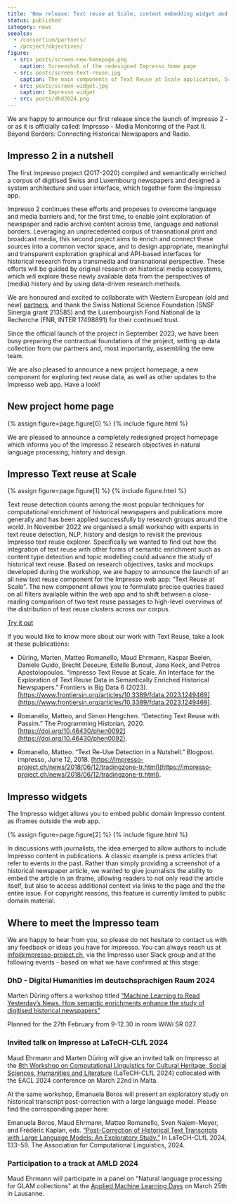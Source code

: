 ```yaml
---
title: 'New release: Text reuse at Scale, content embedding widget and new revived project home page'
status: published
category: news
seealso:
  - /consortium/partners/
  - /project/objectives/
figure:
  - src: posts/screen-new-homepage.png
    caption: Screenshot of the redesigned Impresso home page
  - src: posts/screen-text-reuse.jpg
    caption: The main components of Text Reuse at Scale application, Search and Filter Pane (left) and Overview, Statistics and Passages tabs (centre)
  - src: posts/screen-widget.jpg
    caption: Impresso widget
  - src: posts/dhd2024.png
---
```


We are happy to announce our first release since the launch of Impresso 2 - or as it is officially called: Impresso - Media Monitoring of the Past II. Beyond Borders: Connecting Historical Newspapers and Radio.

<!-- more -->

## Impresso 2 in a nutshell

The first Impresso project (2017-2020) compiled and semantically enriched a corpus of digitised Swiss and Luxembourg newspapers and designed a system architecture and user interface, which together form the Impresso app.

Impresso 2 continues these efforts and proposes to overcome language and media barriers and, for the first time, to enable joint exploration of newspaper and radio archive content across time, language and national borders. Leveraging an unprecedented corpus of transnational print and broadcast media, this second project aims to enrich and connect these sources into a common vector space, and to design appropriate, meaningful and transparent exploration graphical and API-based interfaces for historical research from a transmedia and transnational perspective. These efforts will be guided by original research on historical media ecosystems, which will explore these newly available data from the perspectives of (media) history and by using data-driven research methods.

We are honoured and excited to collaborate with Western European (old and new) [partners](/consortium/partners/), and thank the Swiss National Science Foundation (SNSF Sinergia grant 213585) and the Luxembourgish Fond National de la Recherche (FNR, INTER 17498891) for their continued trust.

Since the official launch of the project in September 2023, we have been busy preparing the contractual foundations of the project, setting up data collection from our partners and, most importantly, assembling the new team.

We are also pleased to announce a new project homepage, a new component for exploring text reuse data, as well as other updates to the Impresso web app. Have a look!

## New project home page

{% assign figure=page.figure[0] %}
{% include figure.html %}

We are pleased to announce a completely redesigned project homepage which informs you of the Impresso 2 research objectives in natural language processing, history and design.

## Impresso Text reuse at Scale

{% assign figure=page.figure[1] %}
{% include figure.html %}

Text reuse detection counts among the most popular techniques for computational enrichment of historical newspapers and publications more generally and has been applied successfully by research groups around the world. In November 2022 we organised a small workshop with experts in text reuse detection, NLP, history and design to revisit the previous Impresso text reuse explorer. Specifically we wanted to find out how the integration of text reuse with other forms of semantic enrichment such as content type detection and topic modelling could advance the study of historical text reuse.
Based on research objectives, tasks and mockups developed during the workshop, we are happy to announce the launch of an all new text reuse component for the Impresso web app: “Text Reuse at Scale”.
The new component allows you to formulate precise queries based on all filters available within the web app and to shift between a close-reading comparison of two text reuse passages to high-level overviews of the distribution of text reuse clusters across our corpus.

[Try it out](https://impresso-project.ch/app/text-reuse/)

If you would like to know more about our work with Text Reuse, take a look at these publications:

- Düring, Marten, Matteo Romanello, Maud Ehrmann, Kaspar Beelen, Daniele Guido, Brecht Deseure, Estelle Bunout, Jana Keck, and Petros Apostolopoulos. “Impresso Text Reuse at Scale. An Interface for the Exploration of Text Reuse Data in Semantically Enriched Historical Newspapers.” Frontiers in Big Data 6 (2023). [https://www.frontiersin.org/articles/10.3389/fdata.2023.1249469](https://www.frontiersin.org/articles/10.3389/fdata.2023.1249469).

- Romanello, Matteo, and Simon Hengchen. “Detecting Text Reuse with Passim.” The Programming Historian, 2020. [https://doi.org/10.46430/phen0092](https://doi.org/10.46430/phen0092).

- Romanello, Matteo. “Text Re-Use Detection in a Nutshell.” Blogpost. impresso, June 12, 2018. [https://impresso-project.ch/news/2018/06/12/tradingzone-tr.html](https://impresso-project.ch/news/2018/06/12/tradingzone-tr.html).

## Impresso widgets

The Impresso widget allows you to embed public domain Impresso content as iframes outside the web app.

{% assign figure=page.figure[2] %}
{% include figure.html %}

In discussions with journalists, the idea emerged to allow authors to include Impresso content in publications. A classic example is press articles that refer to events in the past. Rather than simply providing a screenshot of a historical newspaper article, we wanted to give journalists the ability to embed the article in an iframe, allowing readers to not only read the article itself, but also to access additional context via links to the page and the the entire issue. For copyright reasons, this feature is currently limited to public domain material.

## Where to meet the Impresso team

We are happy to hear from you, so please do not hesitate to contact us with any feedback or ideas you have for Impresso. You can always reach us at info@impresso-project.ch, via the Impresso user Slack group and at the following events - based on what we have confirmed at this stage:

### DhD - Digital Humanities im deutschsprachigen Raum 2024

Marten Düring offers a workshop titled [“Machine Learning to Read Yesterday’s News. How semantic enrichments enhance the study of digitised historical newspapers”](https://dhd2024.dig-hum.de/w18-machine-learning-to-read-yesterdays-news-how-semantic-enrichments-enhance-the-study-of-digitised-historical-newspapers/)

Planned for the 27th February from 9-12.30 in room WiWi SR 027.

### Invited talk on Impresso at LaTeCH-CLfL 2024

Maud Ehrmann and Marten Düring will give an invited talk on Impresso at the [8th Workshop on Computational Linguistics for Cultural Heritage, Social Sciences, Humanities and Literature](https://sighum.wordpress.com/events/latech-clfl-2024/) (LaTeCH-CLfL 2024) collocated with the EACL 2024 conference on March 22nd in Malta.

At the same workshop, Emanuela Boros will present an exploratory study on historical transcript post-correction with a large language model.
Please find the corresponding paper here:

Emanuela Boros, Maud Ehrmann, Matteo Romanello, Sven Najem-Meyer, and Frédéric Kaplan, eds. [“Post-Correction of Historical Text Transcripts with Large Language Models: An Exploratory Study.”](https://infoscience.epfl.ch/record/307961) In LaTeCH-CLfL 2024, 133–59. The Association for Computational Linguistics, 2024.

### Participation to a track at AMLD 2024

Maud Ehrmann will participate in a panel on “Natural language processing for GLAM collections" at the [Applied Machine Learning Days](https://2024.appliedmldays.org/) on March 25th in Lausanne.

